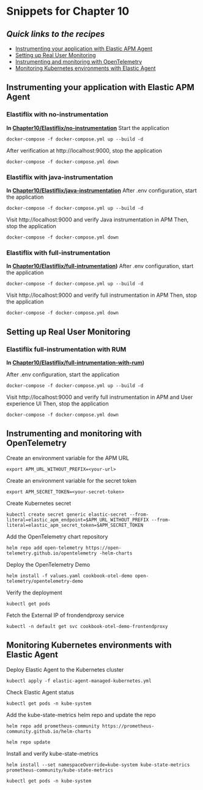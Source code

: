 # Snippets for Chapter 10

## <em>Quick links to the recipes</em>
* [Instrumenting your application with Elastic APM Agent](#instrumenting-your-application-with-elastic-apm-agent)
* [Setting up Real User Monitoring](#setting-up-real-user-monitoring)
* [Instrumenting and monitoring with OpenTelemetry](#instrumenting-and-monitoring-with-opentelemetry)
* [Monitoring Kubernetes environments with Elastic Agent](#monitoring-kubernetes-environments-with-elastic-agent)

## Instrumenting your application with Elastic APM Agent
### Elastiflix with no-instrumentation
**In [Chapter10/Elastiflix/no-instrumentation](https://github.com/PacktPublishing/Elastic-Stack-8.x-Cookbook/tree/main/Chapter10/Elastiflix/no-instrumentation)**
Start the application
```console
docker-compose -f docker-compose.yml up --build -d 
```
After verification at http://localhost:9000, stop the application
```console
docker-compose -f docker-compose.yml down
```
### Elastiflix with java-instrumentation
**In [Chapter10/Elastiflix/java-instrumentation](https://github.com/PacktPublishing/Elastic-Stack-8.x-Cookbook/tree/main/Chapter10/Elastiflix/java-instrumentation)**
After .env configuration, start the application
```console
docker-compose -f docker-compose.yml up --build -d 
```
Visit http://localhost:9000 and verify Java instrumentation in APM
Then, stop the application
```console
docker-compose -f docker-compose.yml down 
```

### Elastiflix with full-instrumentation
**In [Chapter10/Elastiflix/full-intrumentation](https://github.com/PacktPublishing/Elastic-Stack-8.x-Cookbook/tree/main/Chapter10/Elastiflix/full-intrumentation))**
After .env configuration, start the application
```console
docker-compose -f docker-compose.yml up --build -d 
```
Visit http://localhost:9000 and verify full instrumentation in APM
Then, stop the application
```console
docker-compose -f docker-compose.yml down 
```

## Setting up Real User Monitoring
### Elastiflix full-instrumentation with RUM
**In [Chapter10/Elastiflix/full-intrumentation-with-rum](https://github.com/PacktPublishing/Elastic-Stack-8.x-Cookbook/tree/main/Chapter10/Elastiflix/full-intrumentation-with-rum))**

After .env configuration, start the application
```console
docker-compose -f docker-compose.yml up --build -d 
```
Visit http://localhost:9000 and verify full instrumentation in APM and User experience UI
Then, stop the application
```console
docker-compose -f docker-compose.yml down 
```

## Instrumenting and monitoring with OpenTelemetry
Create an environment variable for the APM URL
```console
export APM_URL_WITHOUT_PREFIX=<your-url>
```
Create an environment variable for the secret token
```console
export APM_SECRET_TOKEN=<your-secret-token>
```
Create Kubernetes secret
```console
kubectl create secret generic elastic-secret --from-literal=elastic_apm_endpoint=$APM_URL_WITHOUT_PREFIX --from-literal=elastic_apm_secret_token=$APM_SECRET_TOKEN
```
Add the OpenTelemetry chart repository
```console
helm repo add open-telemetry https://open-telemetry.github.io/opentelemetry -helm-charts
```
Deploy the OpenTelemetry Demo
```console
helm install -f values.yaml cookbook-otel-demo open-telemetry/opentelemetry-demo
```
Verify the deployment
```console
kubectl get pods
```
Fetch the External IP of frondendproxy service
```console
kubectl -n default get svc cookbook-otel-demo-frontendproxy 
```

## Monitoring Kubernetes environments with Elastic Agent

Deploy Elastic Agent to the Kubernetes cluster
```console
kubectl apply -f elastic-agent-managed-kubernetes.yml 
```
Check Elastic Agent status
```console
kubectl get pods -n kube-system 
```
Add the kube-state-metrics helm repo and update the repo
```console
helm repo add prometheus-community https://prometheus-community.github.io/helm-charts
```
```console
helm repo update
```
Install and verify kube-state-metrics
```console
helm install --set namespaceOverride=kube-system kube-state-metrics prometheus-community/kube-state-metrics 
```
```console
kubectl get pods -n kube-system
```